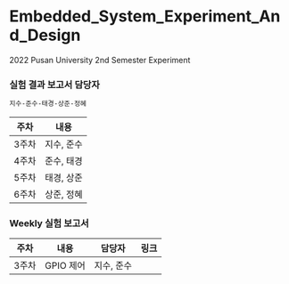 # Embedded_System_Experiment_And_Design

2022 Pusan University 2nd Semester Experiment

### 실험 결과 보고서 담당자

```txt
지수-준수-태경-상준-정혜
```

| 주차  |    내용    |
| :---: | :--------: |
| 3주차 | 지수, 준수 |
| 4주차 | 준수, 태경 |
| 5주차 | 태경, 상준 |
| 6주차 | 상준, 정혜 |

### Weekly 실험 보고서

| 주차  |   내용    |   담당자   |             링크              |
| :---: | :-------: | :--------: | :---------------------------: |
| 3주차 | GPIO 제어 | 지수, 준수 | [](Docs/3%EC%A3%BC%EC%B0%A8/) |
